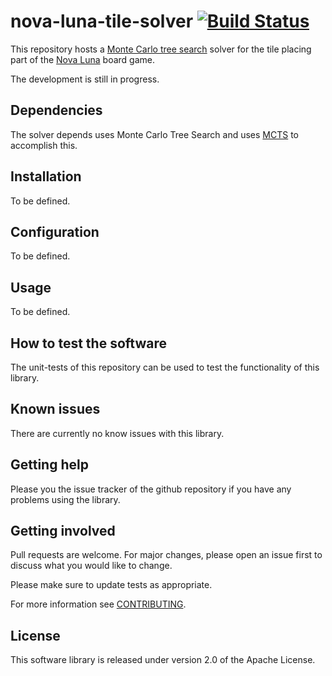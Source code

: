 # nova-luna-tile-solver [![Build Status](https://app.travis-ci.com/anickol/nova-luna-tile-solver.svg?branch=main)](https://app.travis-ci.com/anickol/nova-luna-tile-solver)

This repository hosts a [Monte Carlo tree search] solver for the tile placing part of the [Nova Luna] board game.

The development is still in progress.

[Monte Carlo tree search]: https://en.wikipedia.org/wiki/Monte_Carlo_tree_search
[Nova Luna]: https://de.wikipedia.org/wiki/Nova_Luna

## Dependencies

The solver depends uses Monte Carlo Tree Search and uses [MCTS](https://crates.io/crates/mcts) to accomplish this.

## Installation

To be defined.

## Configuration

To be defined.

## Usage

To be defined.

## How to test the software

The unit-tests of this repository can be used to test the functionality of this library.

## Known issues

There are currently no know issues with this library.

## Getting help

Please you the issue tracker of the github repository if you have any problems using the library.

## Getting involved

Pull requests are welcome. For major changes, please open an issue first to discuss what you would like to change.

Please make sure to update tests as appropriate.

For more information see [CONTRIBUTING](CONTRIBUTING.md).

## License

This software library is released under version 2.0 of the Apache License.
